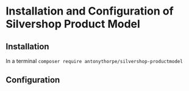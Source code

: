 # Installation and Configuration of Silvershop Product Model

## Installation
In a terminal
`composer require antonythorpe/silvershop-productmodel`

## Configuration
